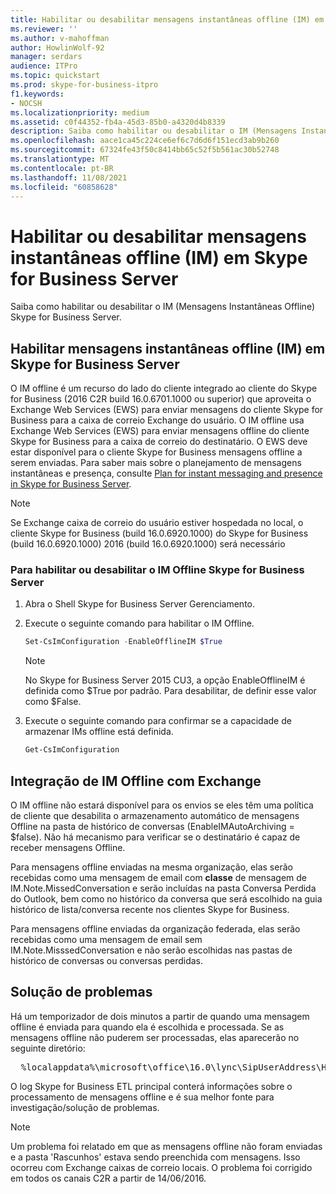 ```yaml
---
title: Habilitar ou desabilitar mensagens instantâneas offline (IM) em Skype for Business Server
ms.reviewer: ''
ms.author: v-mahoffman
author: HowlinWolf-92
manager: serdars
audience: ITPro
ms.topic: quickstart
ms.prod: skype-for-business-itpro
f1.keywords:
- NOCSH
ms.localizationpriority: medium
ms.assetid: c0f44352-fb4a-45d3-85b0-a4320d4b8339
description: Saiba como habilitar ou desabilitar o IM (Mensagens Instantâneas Offline) Skype for Business Server.
ms.openlocfilehash: aace1ca45c224ce6ef6c7d6d6f151ecd3ab9b260
ms.sourcegitcommit: 67324fe43f50c8414bb65c52f5b561ac30b52748
ms.translationtype: MT
ms.contentlocale: pt-BR
ms.lasthandoff: 11/08/2021
ms.locfileid: "60858628"
---
```

# <a name="enable-or-disable-offline-instant-messaging-im-in-skype-for-business-server"></a>Habilitar ou desabilitar mensagens instantâneas offline (IM) em Skype for Business Server
 
Saiba como habilitar ou desabilitar o IM (Mensagens Instantâneas Offline) Skype for Business Server.
  
## <a name="enable-offline-instant-messaging-im-in-skype-for-business-server"></a>Habilitar mensagens instantâneas offline (IM) em Skype for Business Server

O IM offline é um recurso do lado do cliente integrado ao cliente do Skype for Business (2016 C2R build 16.0.6701.1000 ou superior) que aproveita o Exchange Web Services (EWS) para enviar mensagens do cliente Skype for Business para a caixa de correio Exchange do usuário. O IM offline usa Exchange Web Services (EWS) para enviar mensagens offline do cliente Skype for Business para a caixa de correio do destinatário. O EWS deve estar disponível para o cliente Skype for Business mensagens offline a serem enviadas. Para saber mais sobre o planejamento de mensagens instantâneas e presença, consulte [Plan for instant messaging and presence in Skype for Business Server](../../plan-your-deployment/instant-messaging-and-presence.md).
  
> [!NOTE]
> Se Exchange caixa de correio do usuário estiver hospedada no local, o cliente Skype for Business (build 16.0.6920.1000) do Skype for Business (build 16.0.6920.1000) 2016 (build 16.0.6920.1000) será necessário 
  
### <a name="to-enable-or-disable-offline-im-in-skype-for-business-server"></a>Para habilitar ou desabilitar o IM Offline Skype for Business Server

1. Abra o Shell Skype for Business Server Gerenciamento.
    
2. Execute o seguinte comando para habilitar o IM Offline.
    
   ```powershell
   Set-CsImConfiguration -EnableOfflineIM $True
   ```

    > [!NOTE]
    > No Skype for Business Server 2015 CU3, a opção EnableOfflineIM é definida como $True por padrão. Para desabilitar, de definir esse valor como $False. 
  
3. Execute o seguinte comando para confirmar se a capacidade de armazenar IMs offline está definida.
    
   ```powershell
   Get-CsImConfiguration
   ```

## <a name="offline-im-integration-with-exchange"></a>Integração de IM Offline com Exchange

O IM offline não estará disponível para os envios se eles têm uma política de cliente que desabilita o armazenamento automático de mensagens Offline na pasta de histórico de conversas (EnableIMAutoArchiving = $false). Não há mecanismo para verificar se o destinatário é capaz de receber mensagens Offline.
  
Para mensagens offline enviadas na mesma organização, elas serão recebidas como uma mensagem de email com **classe** de mensagem de IM.Note.MissedConversation e serão incluídas na pasta Conversa Perdida do Outlook, bem como no histórico da conversa que será escolhido na guia histórico de lista/conversa recente nos clientes Skype for Business.
  
Para mensagens offline enviadas da organização federada, elas serão recebidas como uma mensagem de email sem IM.Note.MisssedConversation e não serão escolhidas nas pastas de histórico de conversas ou conversas perdidas. 
  
## <a name="troubleshooting"></a>Solução de problemas

Há um temporizador de dois minutos a partir de quando uma mensagem offline é enviada para quando ela é escolhida e processada. Se as mensagens offline não puderem ser processadas, elas aparecerão no seguinte diretório: 
  
  <pre>  %localappdata%\microsoft\office\16.0\lync\SipUserAddress\History Spooler   </pre>

O log Skype for Business ETL principal conterá informações sobre o processamento de mensagens offline e é sua melhor fonte para investigação/solução de problemas. 
  
> [!NOTE]
> Um problema foi relatado em que as mensagens offline não foram enviadas e a pasta 'Rascunhos' estava sendo preenchida com mensagens. Isso ocorreu com Exchange caixas de correio locais. O problema foi corrigido em todos os canais C2R a partir de 14/06/2016.  
